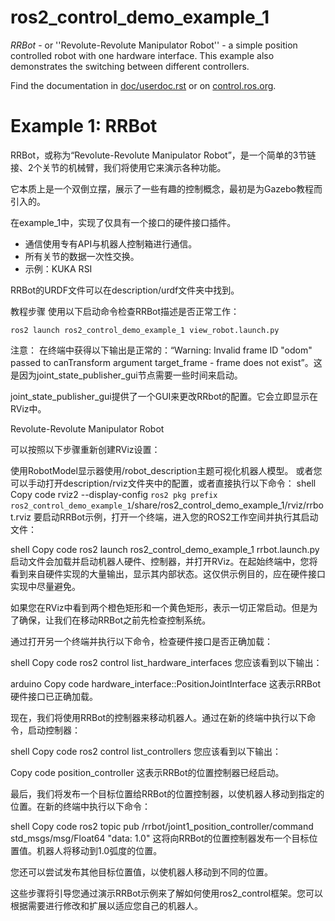 # ros2_control_demo_example_1

   *RRBot* - or ''Revolute-Revolute Manipulator Robot'' - a simple position controlled robot with one hardware interface. This example also demonstrates the switching between different controllers.

Find the documentation in [doc/userdoc.rst](doc/userdoc.rst) or on [control.ros.org](https://control.ros.org/master/doc/ros2_control_demos/example_1/doc/userdoc.html).

# Example 1: RRBot

RRBot，或称为“Revolute-Revolute Manipulator Robot”，是一个简单的3节链接、2个关节的机械臂，我们将使用它来演示各种功能。

它本质上是一个双倒立摆，展示了一些有趣的控制概念，最初是为Gazebo教程而引入的。

在example_1中，实现了仅具有一个接口的硬件接口插件。

- 通信使用专有API与机器人控制箱进行通信。
- 所有关节的数据一次性交换。
- 示例：KUKA RSI

RRBot的URDF文件可以在description/urdf文件夹中找到。

教程步骤
使用以下启动命令检查RRBot描述是否正常工作：

```
ros2 launch ros2_control_demo_example_1 view_robot.launch.py
```

注意： 在终端中获得以下输出是正常的：“Warning: Invalid frame ID "odom" passed to canTransform argument target_frame - frame does not exist”。这是因为joint_state_publisher_gui节点需要一些时间来启动。

joint_state_publisher_gui提供了一个GUI来更改RRbot的配置。它会立即显示在RViz中。

Revolute-Revolute Manipulator Robot

可以按照以下步骤重新创建RViz设置：

使用RobotModel显示器使用/robot_description主题可视化机器人模型。
或者您可以手动打开description/rviz文件夹中的配置，或者直接执行以下命令：
shell
Copy code
rviz2 --display-config `ros2 pkg prefix ros2_control_demo_example_1`/share/ros2_control_demo_example_1/rviz/rrbot.rviz
要启动RRBot示例，打开一个终端，进入您的ROS2工作空间并执行其启动文件：

shell
Copy code
ros2 launch ros2_control_demo_example_1 rrbot.launch.py
启动文件会加载并启动机器人硬件、控制器，并打开RViz。在起始终端中，您将看到来自硬件实现的大量输出，显示其内部状态。这仅供示例目的，应在硬件接口实现中尽量避免。

如果您在RViz中看到两个橙色矩形和一个黄色矩形，表示一切正常启动。但是为了确保，让我们在移动RRBot之前先检查控制系统。

通过打开另一个终端并执行以下命令，检查硬件接口是否正确加载：

shell
Copy code
ros2 control list_hardware_interfaces
您应该看到以下输出：

arduino
Copy code
hardware_interface::PositionJointInterface
这表示RRBot硬件接口已正确加载。

现在，我们将使用RRBot的控制器来移动机器人。通过在新的终端中执行以下命令，启动控制器：

shell
Copy code
ros2 control list_controllers
您应该看到以下输出：

Copy code
position_controller
这表示RRBot的位置控制器已经启动。

最后，我们将发布一个目标位置给RRBot的位置控制器，以使机器人移动到指定的位置。在新的终端中执行以下命令：

shell
Copy code
ros2 topic pub /rrbot/joint1_position_controller/command std_msgs/msg/Float64 "data: 1.0"
这将向RRBot的位置控制器发布一个目标位置值。机器人将移动到1.0弧度的位置。

您还可以尝试发布其他目标位置值，以使机器人移动到不同的位置。

这些步骤将引导您通过演示RRBot示例来了解如何使用ros2_control框架。您可以根据需要进行修改和扩展以适应您自己的机器人。
